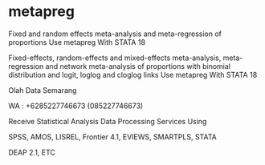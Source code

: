 # metapreg
Fixed and random effects meta-analysis and meta-regression of proportions Use metapreg With STATA 18

Fixed-effects, random-effects and mixed-effects meta-analysis, meta-regression and network meta-analysis of proportions with binomial distribution and logit, loglog and cloglog links Use metapreg With STATA 18

Olah Data Semarang

WA : +6285227746673 (085227746673)

Receive Statistical Analysis Data Processing Services Using

SPSS, AMOS, LISREL, Frontier 4.1, EVIEWS, SMARTPLS, STATA

DEAP 2.1, ETC
